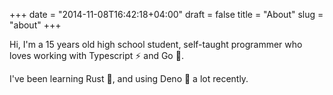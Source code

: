 +++ date = "2014-11-08T16:42:18+04:00" draft = false title = "About" slug =
"about" +++

Hi, I'm a 15 years old high school student, self-taught programmer who loves
working with Typescript ⚡ and Go 🐹.

I've been learning Rust 🦀, and using Deno 🦕 a lot recently.
